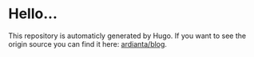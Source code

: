 # Hello...

This repository is automaticly generated by Hugo.
If you want to see the origin source you can find it here: [ardianta/blog](https://github.com/ardianta/blog).